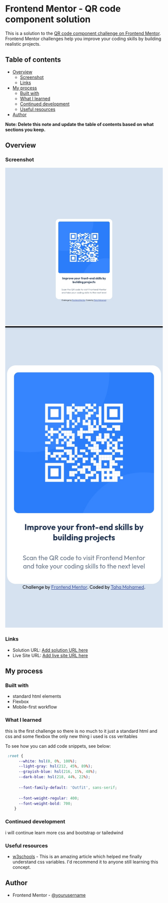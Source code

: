 # Frontend Mentor - QR code component solution

This is a solution to the [QR code component challenge on Frontend Mentor](https://www.frontendmentor.io/challenges/qr-code-component-iux_sIO_H). Frontend Mentor challenges help you improve your coding skills by building realistic projects. 

## Table of contents

- [Overview](#overview)
  - [Screenshot](#screenshot)
  - [Links](#links)
- [My process](#my-process)
  - [Built with](#built-with)
  - [What I learned](#what-i-learned)
  - [Continued development](#continued-development)
  - [Useful resources](#useful-resources)
- [Author](#author)

**Note: Delete this note and update the table of contents based on what sections you keep.**

## Overview

### Screenshot

![desktop-screenshot](./images/screenshot-desktop.jpg)
![mobile-screenshot](./images/screenshot-mobile.jpg)



### Links

- Solution URL: [Add solution URL here](https://your-solution-url.com)
- Live Site URL: [Add live site URL here](https://your-live-site-url.com)

## My process

### Built with

- standard html elements
- Flexbox
- Mobile-first workflow


### What I learned

this is the first challenge so there is no much to it just a standard html and css and some flexbox the only new thing i used is css veritables 

To see how you can add code snippets, see below:


```css
 :root {
      --white: hsl(0, 0%, 100%);
      --light-gray: hsl(212, 45%, 89%);
      --grayish-blue: hsl(216, 15%, 48%);
      --dark-blue: hsl(218, 44%, 22%);
      
      --font-family-default: 'Outfit', sans-serif;
      
      --font-weight-regular: 400;
      --font-weight-bold: 700;
    }
```



### Continued development

i will continue learn more css and bootstrap or tailedwind 

### Useful resources

- [w3schools](https://www.w3schools.com/css/css3_variables.asp) - This is an amazing article which helped me finally understand css variables. I'd recommend it to anyone still learning this concept.


## Author

- Frontend Mentor - [@yourusername](https://www.frontendmentor.io/profile/TahaMohammad315)



